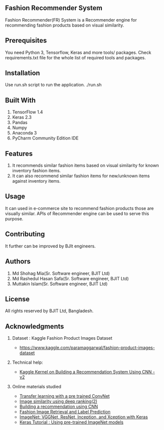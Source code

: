 ## Fashion Recommender System
Fashion Recommender(FR) System is a Recommender engine for recommending fashion products based on visual similarity.

## Prerequisites
You need Python 3, Tensorflow, Keras and more tools/ packages.
Check requirements.txt file for the whole list of required tools and packages.

## Installation
Use run.sh script to run the application.
./run.sh

## Built With
1. TensorFlow 1.4
2. Keras 2.3
3. Pandas
4. Numpy
5. Anaconda 3
6. PyCharm Community Edition IDE

## Features
1. It recommends similar fashion items based on visual similarity for known inventory fashion items.
2. It can also recommend similar fashion items for new/unknown items against inventory items.

## Usage
It can used in e-commerce site to recommend fashion products those are visually similar.
APIs of Recommender engine can be used to serve this purpose.

## Contributing
It further can be improved by BJIt engineers.

## Authors
1. Md Shohag Mia(Sr. Software engineer, BJIT Ltd)
2. Md Rashedul Hasan Safa(Sr. Software engineer, BJIT Ltd)
3. Muttakin Islam(Sr. Software engineer, BJIT Ltd)

## License
All rights reserved by BJIT Ltd, Bangladesh.

## Acknowledgments
1. Dataset : Kaggle Fashion Product Images Dataset
   - https://www.kaggle.com/paramaggarwal/fashion-product-images-dataset
2. Technical help: 
    - [Kaggle Kernel on Building a Recommendation System Using CNN - v2](https://www.kaggle.com/marlesson/building-a-recommendation-system-using-cnn-v2)
    
3. Online materials studied
      - [Transfer learning with a pre trained ConvNet](https://www.tensorflow.org/tutorials/images/transfer_learning)
      - [Image similarity using deep ranking(2)](https://medium.com/@akarshzingade/image-similarity-using-deep-ranking-c1bd83855978)
      - [Building a recommendation using CNN](https://www.kaggle.com/marlesson/building-a-recommendation-system-using-cnn)
      - [Fashion Image Retrieval and Label Prediction](https://www.arxiv-vanity.com/papers/1709.09426/)
      - [ImageNet: VGGNet, ResNet, Inception, and Xception with Keras](https://www.pyimagesearch.com/2017/03/20/imagenet-vggnet-resnet-inception-xception-keras/)
      - [Keras Tutorial : Using pre-trained ImageNet models](https://www.learnopencv.com/keras-tutorial-using-pre-trained-imagenet-models/)

